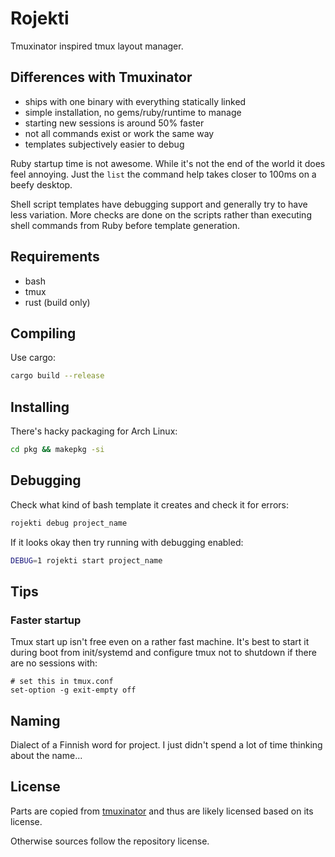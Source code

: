 # Rojekti

Tmuxinator inspired tmux layout manager.

## Differences with Tmuxinator

* ships with one binary with everything statically linked
* simple installation, no gems/ruby/runtime to manage
* starting new sessions is around 50% faster
* not all commands exist or work the same way
* templates subjectively easier to debug

Ruby startup time is not awesome. While it's not the end of the world it does
feel annoying. Just the `list` the command help takes closer to 100ms on a beefy
desktop.

Shell script templates have debugging support and generally try to have less
variation. More checks are done on the scripts rather than executing shell
commands from Ruby before template generation.

## Requirements

* bash
* tmux
* rust (build only)

## Compiling

Use cargo:

```bash
cargo build --release
```

## Installing

There's hacky packaging for Arch Linux:

```bash
cd pkg && makepkg -si
```

## Debugging

Check what kind of bash template it creates and check it for errors:

```bash
rojekti debug project_name
```

If it looks okay then try running with debugging enabled:

```bash
DEBUG=1 rojekti start project_name
```

## Tips

### Faster startup

Tmux start up isn't free even on a rather fast machine. It's best to start it
during boot from init/systemd and configure tmux not to shutdown if there are no
sessions with:

```
# set this in tmux.conf
set-option -g exit-empty off
```

## Naming

Dialect of a Finnish word for project. I just didn't spend a lot of time
thinking about the name...

## License

Parts are copied from [tmuxinator](https://github.com/tmuxinator/tmuxinator) and
thus are likely licensed based on its license.

Otherwise sources follow the repository license.
